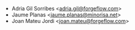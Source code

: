 - Adria Gil Sorribes \<<adria.gil@forgeflow.com>\>
- Jaume Planas \<<jaume.planas@minorisa.net>\>
- Joan Mateu Jordi \<<joan.mateu@forgeflow.com>\>
